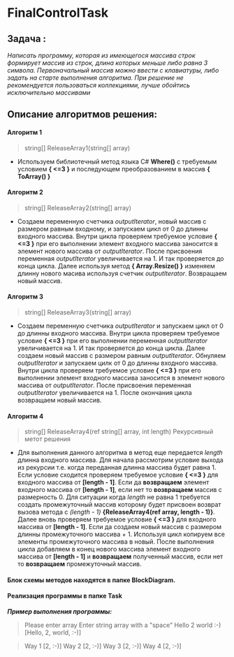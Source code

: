 # FinalControlTask

## Задача :

_Написать программу, которая из имеющегося массива строк формирует массив из строк, длина которых меньше либо равна 3 символа. Первоначальный массив можно ввести с клавиатуры, либо задать на старте выполнения алгоритма. При решение не рекомендуется пользоваться коллекциями, лучше обойтись исключительно массивами_

## Описание алгоритмов решения:

#### Алгоритм 1

> string[] ReleaseArray1(string[] array)

- Используем библиотечный метод языка C# **Where()** с требуемым условием **{ <=3 }** и последующем преобразованием в массив **{ ToArray() }**

#### Алгоритм 2

> string[] ReleaseArray2(string[] array)

- Создаем переменную счетчика _outputIterator_, новый массив с размером равным входному, и запускаем цикл от 0 до длинны входного массива. Внутри цикла проверяем требуемое условие **{ <=3 }** при его выполнении элемент входного массива заносится в элемент нового массива от _outputIterator_. После присвоения переменная _outputIterator_ увеличивается на 1. И так проверяется до конца цикла. Далее используя метод **{ Array.Resize() }** изменяем длинну нового масива используя счетчик _outputIterator_. Возвращаем новый массив.

#### Алгоритм 3

> string[] ReleaseArray3(string[] array)

- Создаем переменную счетчика _outputIterator_ и запускаем цикл от 0 до длинны входного массива. Внутри цикла проверяем требуемое условие **{ <=3 }** при его выполнении переменная _outputIterator_ увеличивается на 1. И так проверяется до конца цикла. Далее создаем новый массив с размером равным _outputIterator_. Обнуляем _outputIterator_ и запускаем цилк от 0 до длинны входного массива. Внутри цикла проверяем требуемое условие **{ <=3 }** при его выполнении элемент входного массива заносится в элемент нового массива от _outputIterator_. После присвоения переменная _outputIterator_ увеличивается на 1. После окончания цикла возвращаем новый массив.

#### Алгоритм 4

> string[] ReleaseArray4(ref string[] array, int length)
> Рекурсивный метот решения

- Для выполнения данного алгоритма в метод еще передается _length_ длинна входного массива. Для начала рассмотрим условие выхода из рекурсии т.е. когда переданная длинна массива будет равна 1. Если условие сходится проверяем требуемое условие **{ <=3 }** для входного массива от **[length - 1]**. Если да **возвращаем** элемент входного массива от **[length - 1]**, если нет то **возвращаем** массив с размерность 0. Для ситуации когда _length_ не равна 1 требуется создать промежуточный массив которому будет присвоен возврат вызова метода с _(length - 1)_ **{ReleaseArray4(ref array, length - 1)}**. Далее вновь проверяем требуемое условие **{ <=3 }** для входного массива от **[length - 1]**. Если да создаем новый массив с размером длинны промежуточного массива + 1. Используя цикл копируем все элементы промежуточного массива в новый. После выполнения цикла добавляем в конец нового массива элемент входного массива от **[length - 1]** и **возвращаем** полученный массив, если нет то **возвращаем** промежуточный массив.

#### Блок схемы методов находятся в папке BlockDiagram.

#### Реализация программы в папке Task

**_Пример выполнения программы:_**

> Please enter array
> Enter string array with a "space"
> Hello 2 world :-)
> [Hello, 2, world, :-)]

> Way 1
> [2, :-)]
> Way 2
> [2, :-)]
> Way 3
> [2, :-)]
> Way 4
> [2, :-)]
